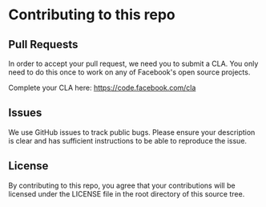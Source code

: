 # Contributing to this repo

## Pull Requests

In order to accept your pull request, we need you to submit a CLA. You only need to do this once to work on any of
Facebook's open source projects.

Complete your CLA here: <https://code.facebook.com/cla>

## Issues

We use GitHub issues to track public bugs. Please ensure your description is clear and has sufficient instructions to be
able to reproduce the issue.

## License

By contributing to this repo, you agree that your contributions will be licensed under the LICENSE file in the root
directory of this source tree.
